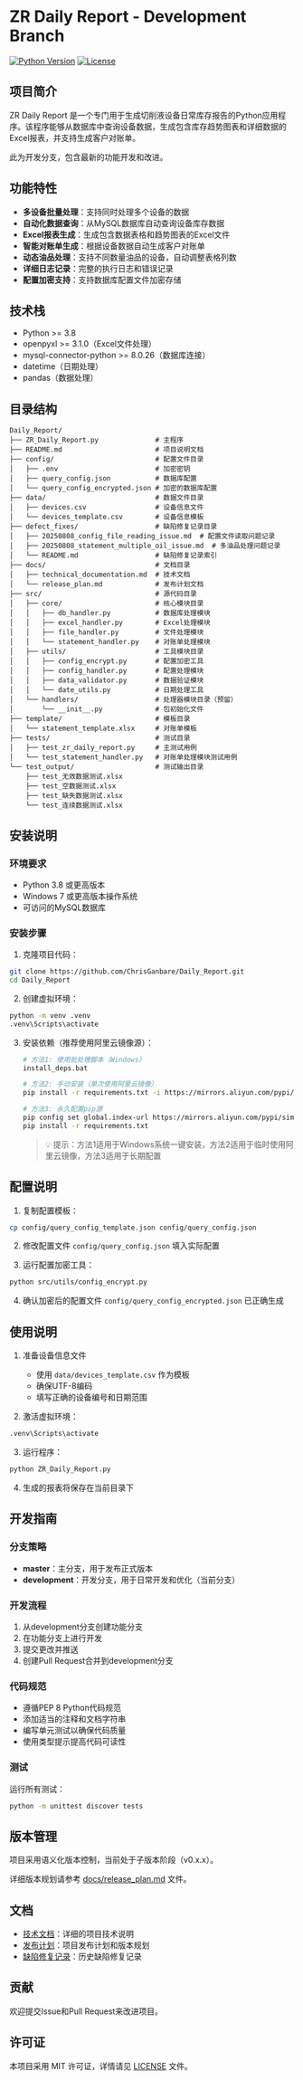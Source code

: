 # ZR Daily Report - Development Branch

[![Python Version](https://img.shields.io/badge/python-3.8%2B-blue)](https://www.python.org/downloads/)
[![License](https://img.shields.io/badge/license-MIT-green)](LICENSE)

## 项目简介

ZR Daily Report 是一个专门用于生成切削液设备日常库存报告的Python应用程序。该程序能够从数据库中查询设备数据，生成包含库存趋势图表和详细数据的Excel报表，并支持生成客户对账单。

此为开发分支，包含最新的功能开发和改进。

## 功能特性

- **多设备批量处理**：支持同时处理多个设备的数据
- **自动化数据查询**：从MySQL数据库自动查询设备库存数据
- **Excel报表生成**：生成包含数据表格和趋势图表的Excel文件
- **智能对账单生成**：根据设备数据自动生成客户对账单
- **动态油品处理**：支持不同数量油品的设备，自动调整表格列数
- **详细日志记录**：完整的执行日志和错误记录
- **配置加密支持**：支持数据库配置文件加密存储

## 技术栈

- Python >= 3.8
- openpyxl >= 3.1.0（Excel文件处理）
- mysql-connector-python >= 8.0.26（数据库连接）
- datetime（日期处理）
- pandas（数据处理）

## 目录结构

```
Daily_Report/
├── ZR_Daily_Report.py              # 主程序
├── README.md                       # 项目说明文档
├── config/                         # 配置文件目录
│   ├── .env                        # 加密密钥
│   ├── query_config.json           # 数据库配置
│   └── query_config_encrypted.json # 加密的数据库配置
├── data/                           # 数据文件目录
│   ├── devices.csv                 # 设备信息文件
│   └── devices_template.csv        # 设备信息模板
├── defect_fixes/                   # 缺陷修复记录目录
│   ├── 20250808_config_file_reading_issue.md  # 配置文件读取问题记录
│   ├── 20250808_statement_multiple_oil_issue.md  # 多油品处理问题记录
│   └── README.md                   # 缺陷修复记录索引
├── docs/                           # 文档目录
│   ├── technical_documentation.md  # 技术文档
│   └── release_plan.md             # 发布计划文档
├── src/                            # 源代码目录
│   ├── core/                       # 核心模块目录
│   │   ├── db_handler.py           # 数据库处理模块
│   │   ├── excel_handler.py        # Excel处理模块
│   │   ├── file_handler.py         # 文件处理模块
│   │   └── statement_handler.py    # 对账单处理模块
│   ├── utils/                      # 工具模块目录
│   │   ├── config_encrypt.py       # 配置加密工具
│   │   ├── config_handler.py       # 配置处理模块
│   │   ├── data_validator.py       # 数据验证模块
│   │   └── date_utils.py           # 日期处理工具
│   └── handlers/                   # 处理器模块目录（预留）
│       └── __init__.py             # 包初始化文件
├── template/                       # 模板目录
│   └── statement_template.xlsx     # 对账单模板
├── tests/                          # 测试目录
│   ├── test_zr_daily_report.py     # 主测试用例
│   └── test_statement_handler.py   # 对账单处理模块测试用例
└── test_output/                    # 测试输出目录
    ├── test_无效数据测试.xlsx
    ├── test_空数据测试.xlsx
    ├── test_缺失数据测试.xlsx
    └── test_连续数据测试.xlsx
```

## 安装说明

### 环境要求

- Python 3.8 或更高版本
- Windows 7 或更高版本操作系统
- 可访问的MySQL数据库

### 安装步骤

1. 克隆项目代码：
```bash
git clone https://github.com/ChrisGanbare/Daily_Report.git
cd Daily_Report
```

2. 创建虚拟环境：
```bash
python -m venv .venv
.venv\Scripts\activate
```

3. 安装依赖（推荐使用阿里云镜像源）：
   ```bash
   # 方法1: 使用批处理脚本（Windows）
   install_deps.bat
   
   # 方法2: 手动安装（单次使用阿里云镜像）
   pip install -r requirements.txt -i https://mirrors.aliyun.com/pypi/simple/
   
   # 方法3: 永久配置pip源
   pip config set global.index-url https://mirrors.aliyun.com/pypi/simple/
   pip install -r requirements.txt
   ```
   
   > 💡 提示：方法1适用于Windows系统一键安装，方法2适用于临时使用阿里云镜像，方法3适用于长期配置

## 配置说明

1. 复制配置模板：
```bash
cp config/query_config_template.json config/query_config.json
```

2. 修改配置文件 `config/query_config.json` 填入实际配置

3. 运行配置加密工具：
```bash
python src/utils/config_encrypt.py
```

4. 确认加密后的配置文件 `config/query_config_encrypted.json` 已正确生成

## 使用说明

1. 准备设备信息文件
   - 使用 `data/devices_template.csv` 作为模板
   - 确保UTF-8编码
   - 填写正确的设备编号和日期范围

2. 激活虚拟环境：
```bash
.venv\Scripts\activate
```

3. 运行程序：
```bash
python ZR_Daily_Report.py
```

4. 生成的报表将保存在当前目录下

## 开发指南

### 分支策略

- **master**：主分支，用于发布正式版本
- **development**：开发分支，用于日常开发和优化（当前分支）

### 开发流程

1. 从development分支创建功能分支
2. 在功能分支上进行开发
3. 提交更改并推送
4. 创建Pull Request合并到development分支

### 代码规范

- 遵循PEP 8 Python代码规范
- 添加适当的注释和文档字符串
- 编写单元测试以确保代码质量
- 使用类型提示提高代码可读性

### 测试

运行所有测试：
```bash
python -m unittest discover tests
```

## 版本管理

项目采用语义化版本控制，当前处于子版本阶段（v0.x.x）。

详细版本规划请参考 [docs/release_plan.md](docs/release_plan.md) 文件。

## 文档

- [技术文档](docs/technical_documentation.md)：详细的项目技术说明
- [发布计划](docs/release_plan.md)：项目发布计划和版本规划
- [缺陷修复记录](defect_fixes/)：历史缺陷修复记录

## 贡献

欢迎提交Issue和Pull Request来改进项目。

## 许可证

本项目采用 MIT 许可证，详情请见 [LICENSE](LICENSE) 文件。